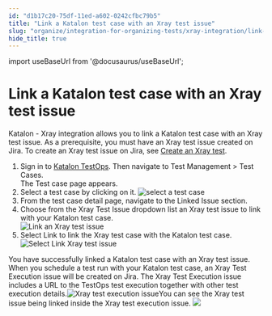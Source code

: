 ```yaml
---
id: "d1b17c20-75df-11ed-a602-0242cfbc79b5"
title: "Link a Katalon test case with an Xray test issue"
slug: "organize/integration-for-organizing-tests/xray-integration/link-a-katalon-test-case-with-an-xray-test-issue"
hide_title: true
---
```

import useBaseUrl from '@docusaurus/useBaseUrl';


# <a id="task-8501" class="anchor_top_offset"/><a id="ariaid-title1" class="anchor_top_offset"/>Link a Katalon test case with an Xray test issue

<section xmlns="http://www.w3.org/1999/xhtml" className="section context">Katalon - Xray integration allows you to link a Katalon test case with an Xray test issue. As a prerequisite, you must have an Xray test issue created on Jira. To create an Xray test issue on Jira, see <a className="xref j-external-link" href="https://docs.getxray.app/display/XRAYCLOUD/Test" target="_blank">Create an Xray test</a>. </section> 
<ol xmlns="http://www.w3.org/1999/xhtml" className="ol steps"><li className="li step stepexpand"><span className="ph cmd">Sign in to <a className="xref j-external-link" href="https://testops.katalon.io/login" target="_blank">Katalon TestOps</a>. Then navigate to <span className="ph uicontrol">Test Management</span> &gt; <span className="ph uicontrol">Test Cases</span>. </span><div className="itemgroup stepresult">The Test case page appears.</div></li><li className="li step stepexpand"><span className="ph cmd">Select a test case by clicking on it. <img className="image" src={useBaseUrl("/d1bc9fb0-75df-11ed-a602-0242cfbc79b5.png")} alt="select a test case" /></span></li><li className="li step stepexpand"><span className="ph cmd">From the test case detail page, navigate to the <span className="ph uicontrol">Linked Issue</span> section. </span></li><li className="li step stepexpand"><span className="ph cmd">Choose from the <span className="ph uicontrol">Xray Test Issue</span> dropdown list an Xray test issue to link with your Katalon test case. </span><div className="itemgroup info"><img className="image" src={useBaseUrl("/d1d24a90-75df-11ed-a602-0242cfbc79b5.png")} alt="Link an Xray test issue" /></div></li><li className="li step stepexpand"><span className="ph cmd">Select <span className="ph uicontrol">Link</span> to link the Xray test case with the Katalon test case.</span><div className="itemgroup info"><img className="image" src={useBaseUrl("/d170f0b0-75df-11ed-a602-0242cfbc79b5.png")} alt="Select Link Xray test issue" /></div></li></ol> 
<section xmlns="http://www.w3.org/1999/xhtml" className="section result">You have successfully linked a Katalon test case with an Xray test issue. When you schedule a test run with your Katalon test case, an Xray Test Execution issue will be created on Jira. The Xray Test Execution issue includes a URL to the TestOps test execution together with other test execution details.<img className="image" src={useBaseUrl("/d197b290-75df-11ed-a602-0242cfbc79b5.png")} alt="Xray test execution issue" />You can see the Xray test issue being linked  inside the Xray test execution issue. <img className="image" src={useBaseUrl("/d1edc1d0-75df-11ed-a602-0242cfbc79b5.png")} /></section> 
